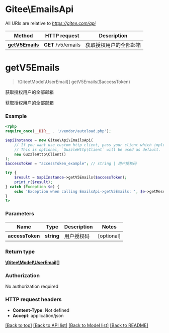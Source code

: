 # Gitee\EmailsApi

All URIs are relative to *https://gitee.com/api*

Method | HTTP request | Description
------------- | ------------- | -------------
[**getV5Emails**](EmailsApi.md#getV5Emails) | **GET** /v5/emails | 获取授权用户的全部邮箱


# **getV5Emails**
> \Gitee\Model\UserEmail[] getV5Emails($accessToken)

获取授权用户的全部邮箱

获取授权用户的全部邮箱

### Example
```php
<?php
require_once(__DIR__ . '/vendor/autoload.php');

$apiInstance = new Gitee\Api\EmailsApi(
    // If you want use custom http client, pass your client which implements `GuzzleHttp\ClientInterface`.
    // This is optional, `GuzzleHttp\Client` will be used as default.
    new GuzzleHttp\Client()
);
$accessToken = "accessToken_example"; // string | 用户授权码

try {
    $result = $apiInstance->getV5Emails($accessToken);
    print_r($result);
} catch (Exception $e) {
    echo 'Exception when calling EmailsApi->getV5Emails: ', $e->getMessage(), PHP_EOL;
}
?>
```

### Parameters

Name | Type | Description  | Notes
------------- | ------------- | ------------- | -------------
 **accessToken** | **string**| 用户授权码 | [optional]

### Return type

[**\Gitee\Model\UserEmail[]**](../Model/UserEmail.md)

### Authorization

No authorization required

### HTTP request headers

 - **Content-Type**: Not defined
 - **Accept**: application/json

[[Back to top]](#) [[Back to API list]](../../README.md#documentation-for-api-endpoints) [[Back to Model list]](../../README.md#documentation-for-models) [[Back to README]](../../README.md)

